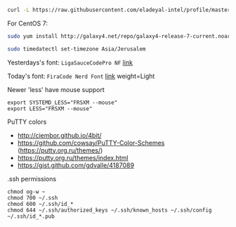 ```bash

curl -L https://raw.githubusercontent.com/eladeyal-intel/profile/master/prep.sh | bash

```


For CentOS 7:
```bash
sudo yum install http://galaxy4.net/repo/galaxy4-release-7-current.noarch.rpm && sudo yum install tmux vim
```


```bash
sudo timedatectl set-timezone Asia/Jerusalem
```

Yesterdays's font: `LigaSauceCodePro NF` [link](https://github.com/Bo-Fone/Liga-Sauce-Code-Pro-Nerd-Font/tree/master/OTF/Liga-Sauce-Code-Pro-Nerd-Font-Complete-Windows-Compatible)

Today's font: `FiraCode Nerd Font` [link](https://github.com/ryanoasis/nerd-fonts/releases/download/v2.1.0/FiraCode.zip) weight=Light


Newer 'less' have mouse support
```
export SYSTEMD_LESS="FRSXM --mouse"
export LESS="FRSXM --mouse"
```


PuTTY colors
- http://ciembor.github.io/4bit/
- https://github.com/cowsay/PuTTY-Color-Schemes (https://putty.org.ru/themes/)
- https://putty.org.ru/themes/index.html
- https://gist.github.com/gdvalle/4187089


.ssh permissions
```
chmod og-w ~
chmod 700 ~/.ssh
chmod 600 ~/.ssh/id_*
chmod 644 ~/.ssh/authorized_keys ~/.ssh/known_hosts ~/.ssh/config ~/.ssh/id_*.pub
```
